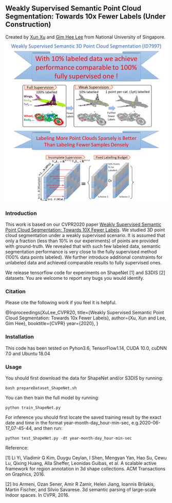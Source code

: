 ## Weakly Supervised Semantic Point Cloud Segmentation: Towards 10x Fewer Labels (Under Construction)
Created by <a href="http://xu-xun.com" target="_blank">Xun Xu</a> and <a href="https://www.comp.nus.edu.sg/~leegh/" target="_blank">Gim Hee Lee</a> from National University of Singapore.
![prediction example](./doc/teaser.gif)

### Introduction
This work is based on our CVPR2020 paper <a href="https://arxiv.org/abs/2004.04091">Weakly Supervised Semantic Point Cloud Segmentation: Towards 10X Fewer Labels</a>. We studied 3D point cloud segmentation under a weakly supervised scenario. It is assumed that only a fraction (less than 10% in our experiments) of points are provided with ground-truth. We revealed that with such few labeled data, semantic segmentation performance is very close to the fully supervised method (100% data points labeled). We further introduce additional constraints for unlabeled data and achieved comparable results to fully supervised ones.

We release tensorflow code for experiments on ShapeNet [1] and S3DIS [2] datasets. You are welcome to report any bugs you would identify.

### Citation
Please cite the following work if you feel it is helpful.

@Inproceedings{XuLee_CVPR20,
title={Weakly Supervised Semantic Point Cloud Segmentation: Towards 10x Fewer Labels},
author={Xu, Xun and Lee, Gim Hee},
booktitle={CVPR}
year={2020},
}

### Installation
This code has been tested on Pyhon3.6, TensorFlow1.14, CUDA 10.0, cuDNN 7.0 and Ubuntu 18.04

### Usage
You should first download the data for ShapeNet and/or S3DIS by running:

	bash prepareDataset_ShapeNet.sh
	

You can then train the full model by running:

	python train_ShapeNet.py
	

For inference you should first locate the saved training result by the exact date and time in the format year-month-day_hour-min-sec, e.g.2020-06-17_07-45-44, and then run:

	python test_ShapeNet.py -dt year-month-day_hour-min-sec
	


Reference:

[1] Li Yi, Vladimir G Kim, Duygu Ceylan, I Shen, Mengyan Yan, Hao Su, Cewu Lu, Qixing Huang, Alla Sheffer, Leonidas Guibas, et al. A scalable active framework for region annotation in 3d shape collections. ACM Transactions on Graphics, 2016.

[2] Iro Armeni, Ozan Sener, Amir R Zamir, Helen Jiang, Ioannis Brilakis, Martin Fischer, and Silvio Savarese. 3d semantic parsing of large-scale indoor spaces. In CVPR, 2016.
